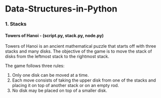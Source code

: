 # Data-Structures-in-Python
### 1. Stacks 

#### Towers of Hanoi - (script.py, stack.py, node.py)
Towers of Hanoi is an ancient mathematical puzzle that starts off with three stacks and many disks.
The objective of the game is to move the stack of disks from the leftmost stack to the rightmost stack.

The game follows three rules:
  1. Only one disk can be moved at a time.
  2. Each move consists of taking the upper disk from one of the stacks and placing it on top of another stack or on an empty rod.
  3. No disk may be placed on top of a smaller disk.
